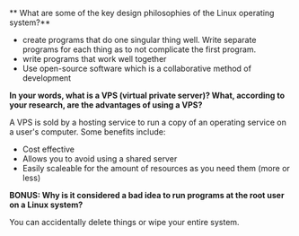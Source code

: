 ** What are some of the key design philosophies of the Linux operating system?**

* create programs that do one singular thing well. Write separate programs for each thing as to not complicate the first program.
* write programs that work well together
* Use open-source software which is a collaborative method of development

**In your words, what is a VPS (virtual private server)? What, according to your research, are the advantages of using a VPS?**

A VPS is sold by a hosting service to run a copy of an operating service on a user's computer. Some benefits include:

* Cost effective
* Allows you to avoid using a shared server
* Easily scaleable for the amount of resources as you need them (more or less) 

**BONUS: Why is it considered a bad idea to run programs at the root user on a Linux system?**

You can accidentally delete things or wipe your entire system.
